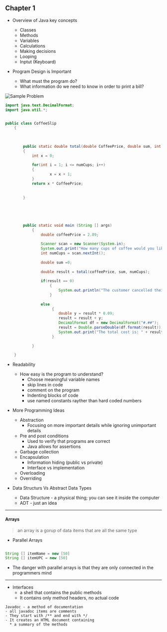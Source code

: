 ## Chapter 1

* Overview of Java key concepts
   * Classes
   * Methods
   * Variables
   * Calculations
   * Making decisions
   * Looping
   * Inptut (Keyboard)
   
* Program Design is Important
  * What must the program do?
  * What information do we need to know in order to print a bill?


![Sample Problem](https://raw.githubusercontent.com/RamziCarter/DataStructures1/main/Screenshot%202023-01-23%20163501.png)

```java
import java.text.DecimalFormat;
import java.util.*;


public class CoffeeSlip 
	{
	
	
	
		public static double total(double CoffeePrice, double sum, int numCups)
		{
			int x = 0;
			
			for(int i = 1; i <= numCups; i++)
			{
					x = x + 1;	
			}
			return x * CoffeePrice;
			
			
		}
		
		
		
		
		
		public static void main (String [] args)
			{
				double coffeePrice = 2.89;
				
				Scanner scan = new Scanner(System.in);
				System.out.print("How many cups of coffee would you like to purchase? ");
				int numCups = scan.nextInt();
				
				double sum =0;
				
				double result = total(coffeePrice, sum, numCups);
				
				if(result == 0)
					{
						System.out.println("The customer cancelled their order");
					}
				
				else 
					 {	
						double y = result * 0.09;
						result = result + y;
						DecimalFormat df = new DecimalFormat("#.##");
						result = Double.parseDouble(df.format(result));
						System.out.print("The total cost is: " + result);
					 }
				
			}

	}

```

* Readability
  * How easy is the program to understand?
    * Choose meaningful variable names
    * skip lines in code
    * comment on the program
    * Indenting blocks of code
    * use named constants rayther than hard coded numbers


* More Programming Ideas
  * Abstraction 
    * Focusing on more important details while ignoring unimportant details
  * Pre and post conditions
    * Used to verify that programs are correct
    * Java allows for assertions
  * Garbage collection
  * Encapsulation
    * Information hiding (public vs private)
    * Interface vs implementation
  * Overloading
  * Overriding

* Data Structurs Vs Abstract Data Types
  * Data Structure - a physical thing; you can see it inside the computer
  * ADT - just an idea 

---

#### Arrays

> an array is a gorup of data items that are all the same type

* Parallel Arrays

```java

String [] itemName = new [50]
String [] itemUPC = new [50]

```
* The danger with parallel arrays is that they are only connected in the programmers mind

---

* Interfaces
  * a shell that contains the public methods
  * It contains only method headers, no actual code
``` 
Javadoc - a method of documentation
- all javadoc items are comments
- They start with /** and end with */
- It creates an HTML document containing 
  * a summary of the methods
  
  ```
  
  
  
  
